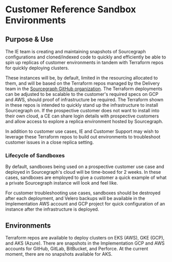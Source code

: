 # Customer Reference Sandbox Environments

## Purpose & Use

The IE team is creating and maintaining snapshots of Sourcegraph configurations and cloned/indexed code to quickly and efficiently be able to spin up replicas of customer environments in tandem with Terraform repos for quickly deploying clusters.

These instances will be, by default, limited in the resourcing allocated to them, and will be based on the Terraform repos managed by the Delivery team in the [Sourcegraph GitHub organization](https://github.com/sourcegraph). The Terraform deployments can be adjusted to be scalable to the customer's required specs on GCP and AWS, should proof of infrastructure be required. The Terraform shown in these repos is intended to quickly stand up the infrastructure to install Sourcegraph on. If the prospective customer does not want to install into their own cloud, a CE can share login details with prospective customers and allow access to explore a replica environment hosted by Sourcegraph.

In addition to customer use cases, IE and Customer Support may wish to leverage these Terraform repos to build out environments to troubleshoot customer issues in a close replica setting.

### Lifecycle of Sandboxes

By default, sandboxes being used on a prospective customer use case and deployed in Sourcegraph's cloud will be time-boxed for 2 weeks. In these cases, sandboxes are employed to give a customer a quick example of what a private Sourcegraph instance will look and feel like.

For customer troubleshooting use cases, sandboxes should be destroyed after each deployment, and Velero backups will be available in the Implementation AWS account and GCP project for quick configuration of an instance after the infrastructure is deployed.

## Environments

Terraform repos are available to deploy clusters on EKS (AWS), GKE (GCP), and AKS (Azure). There are snapshots in the Implementation GCP and AWS accounts for GitHub, GitLab, BitBucket, and Perforce. At the current moment, there are no snapshots available for AKS.